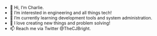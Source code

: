 - 👋 Hi, I’m Charlie.
- 👀 I’m interested in engineering and all things tech!
- 🌱 I’m currently learning development tools and system administration.
- 💞️ I love creating new things and problem solving!
- 📫 Reach me via Twitter @TheCJBright.

<!---
CJBright/CJBright is a ✨ special ✨ repository because its `README.md` (this file) appears on your GitHub profile.
You can click the Preview link to take a look at your changes.
--->
